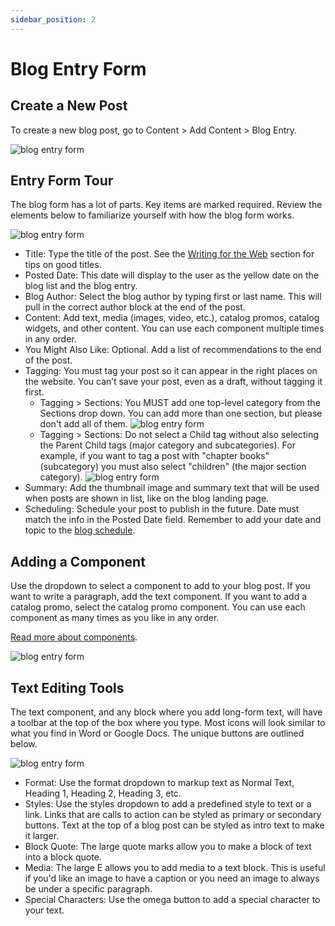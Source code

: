 ```yaml
---
sidebar_position: 2
---
```


# Blog Entry Form

## Create a New Post

To create a new blog post, go to Content > Add Content > Blog Entry.

![blog entry form](/img/blog-1.jpg)

## Entry Form Tour

The blog form has a lot of parts. Key items are marked required. Review the elements below to familiarize yourself with how the blog form works.

![blog entry form](/img/blog-2.jpg)

- Title: Type the title of the post. See the [Writing for the Web](/docs/writing-for-the-web/overview/) section for tips on good titles.
- Posted Date: This date will display to the user as the yellow date on the blog list and the blog entry.
- Blog Author: Select the blog author by typing first or last name. This will pull in the correct author block at the end of the post.
- Content: Add text, media (images, video, etc.), catalog promos, catalog widgets, and other content. You can use each component multiple times in any order.
- You Might Also Like: Optional. Add a list of recommendations to the end of the post.
- Tagging: You must tag your post so it can appear in the right places on the website. You can’t save your post, even as a draft, without tagging it first.  
   - Tagging > Sections: You MUST add one top-level category from the Sections drop down. You can add more than one section, but please don't add all of them.
   ![blog entry form](/img/blog-14.jpg)
   - Tagging > Sections: Do not select a Child tag without also selecting the Parent Child tags (major category and subcategories). For example, if you want to tag a post with "chapter books" (subcategory) you must also select "children" (the major section category).
   ![blog entry form](/img/blog-15.jpg)
- Summary: Add the thumbnail image and summary text that will be used when posts are shown in list, like on the blog landing page.
- Scheduling: Schedule your post to publish in the future. Date must match the info in the Posted Date field. Remember to add your date and topic to the [blog schedule](https://docs.google.com/spreadsheets/d/1BrXbgkQERFoHPWHxh_2PhvHrKDJbXR4-aLyqae6mO6M/edit?usp=sharing).

## Adding a Component

Use the dropdown to select a component to add to your blog post. If you want to write a paragraph, add the text component. If you want to add a catalog promo, select the catalog promo component. You can use each component as many times as you like in any order.

[Read more about components](/docs/add-update-content/add-content-with-components/overview/).

![blog entry form](/img/blog-4.png)

## Text Editing Tools  

The text component, and any block where you add long-form text, will have a toolbar at the top of the box where you type. Most icons will look similar to what you find in Word or Google Docs. The unique buttons are outlined below.

![blog entry form](/img/text-3.png)

- Format: Use the format dropdown to markup text as Normal Text, Heading 1, Heading 2, Heading 3, etc.
- Styles: Use the styles dropdown to add a predefined style to text or a link. Links that are calls to action can be styled as primary or secondary buttons. Text at the top of a blog post can be styled as intro text to make it larger.
- Block Quote: The large quote marks allow you to make a block of text into a block quote.
- Media: The large E allows you to add media to a text block. This is useful if you'd like an image to have a caption or you need an image to always be under a specific paragraph.
- Special Characters: Use the omega button to add a special character to your text.

